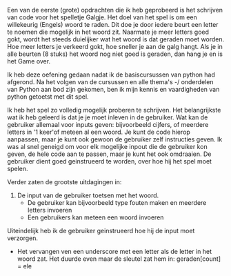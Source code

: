Een van de eerste (grote) opdrachten die ik heb geprobeerd is het schrijven van code voor het spelletje Galgje. 
Het doel van het spel is om een willekeurig (Engels) woord te raden. 
Dit doe je door iedere beurt een letter te noemen die mogelijk in het woord zit. 
Naarmate je meer letters goed gokt, wordt het steeds duielijker wat het woord is dat geraden moet worden. 
Hoe meer letters je verkeerd gokt, hoe sneller je aan de galg hangt. Als je in alle beurten (8 stuks)
het woord nog niet goed is geraden, dan hang je en is het Game over. 

Ik heb deze oefening gedaan nadat ik de basiscursussen van python had afgerond.
Na het volgen van de cursussen en alle thema's -/ onderdelen van Python aan bod zijn gekomen, ben ik mijn kennis en vaardigheden van python getoetst met dit spel. 

Ik heb het spel zo volledig mogelijk proberen te schrijven. Het belangrijkste wat ik heb geleerd is dat je je moet inleven in de gebruiker. 
Wat kan de gebruiker allemaal voor inputs geven: bijvoorbeeld cijfers, of meerdere letters in '1 keer'of meteen al een woord. 
Je kunt de code hierop aanpassen, maar je kunt ook gewoon de gebruiker zelf instructies geven. 
Ik was al snel geneigd om voor elk mogelijke inpout die de gebruiker kon geven, de hele code aan te passen, maar je kunt het ook omdraaien. 
De gebruiker dient goed geinstrueerd te worden, over hoe hij het spel moet spelen. 

Verder zaten de grootste uitdagingen in:

1. De input van de gebruiker toetsen met het woord.
   - De gebruiker kan bijvoorbeeld type fouten maken en meerdere letters invoeren
   - Een gebruikers kan meteen een woord invoeren

 Uiteindelijk heb ik de gebruiker geinstrueerd hoe hij de input moet verzorgen. 

- Het vervangen ven een underscore met een letter als de letter in het woord zat. 
  Het duurde even maar de sleutel zat hem in: geraden[count] = ele
  


   
